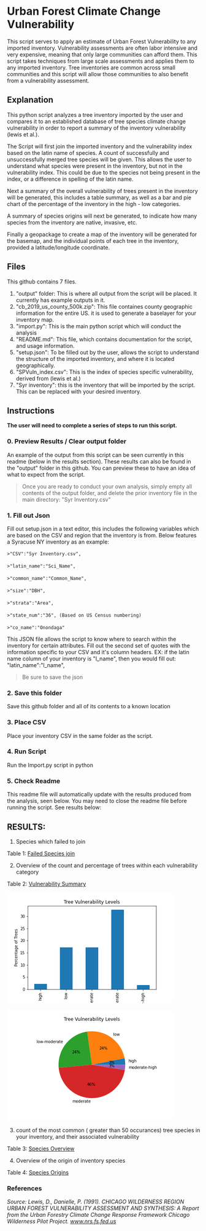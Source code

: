 # Urban Forest Climate Change Vulnerability
This script serves to apply an estimate of Urban Forest Vulnerability to any imported inventory. Vulnerability assessments are often labor intensive and very expensive, meaning that only large communities can afford them. This script takes techniques from large scale assessments and applies them to any imported inventory. Tree inventories are common across small communities and this script will allow those communities to also benefit from a vulnerability assessment. 

## Explanation
This python script analyzes a tree inventory imported by the user and compares it to an established database of tree species climate change vulnerability in order to report a summary of the inventory vulnerability (lewis et al.). 

The Script will first join the imported inventory and the vulnerability index based on the latin name of species. 
A count of successfully and unsuccessfully merged tree species will be given. This allows the user to understand what species were present in the inventory, but not in the vulnerability index. This could be due to the species not being present in the index, or a difference in spelling of the latin name. 

Next a summary of the overall vulnerability of trees present in the inventory will be generated, this includes a table summary, as well as a bar and pie chart of the percentage of the inventory in the high - low categories.  

A summary of species origins will next be generated, to indicate how many species from the inventory are native, invasive, etc. 

Finally a geopackage to create a map of the inventory will be generated for the basemap, and the individual points of each tree in the inventory, provided a latitude/longitude coordinate. 

## Files

This github contains 7 files. 
1. "output" folder: This is where all output from the script will be placed. It currently has example outputs in it. 
2. "cb_2019_us_county_500k.zip": This file containes county geographic information for the entire US. it is used to generate a baselayer for your inventory map. 
3. "import.py": This is the main python script which will conduct the analysis
4. "README.md": This file, which contains documentation for the script, and usage information. 
5. "setup.json": To be filled out by the user, allows the script to understand the structure of the imported inventory, and where it is located geographically. 
6. "SPVuln_index.csv": This is the index of species specific vulnerability, derived from (lewis et al.)
7. "Syr inventory": this is the inventory that will be imported by the script. This can be replaced with your desired inventory. 


## Instructions
**The user will need to complete a series of steps to run this script.**

### 0. Preview Results / Clear output folder
An example of the output from this script can be seen currently in this readme (below in the results section). These results can also be found in the "output" folder in this github. You can preview these to have an idea of what to expect from the script. 
> Once you are ready to conduct your own analysis, simply empty all contents of the output folder, and delete the prior inventory file in the main directory: "Syr Inventory.csv"

### 1. Fill out Json
 Fill out setup.json in a text editor, this includes the following variables which are based on the CSV and region that the inventory is from. Below features a Syracuse NY inventory as an example: 

    >"CSV":"Syr Inventory.csv",

	>"latin_name":"Sci_Name",

    >"common_name":"Common_Name",

    >"size":"DBH",
    
    >"strata":"Area",
	
    >"state_num":"36", (Based on US Census numbering)
	
    >"co_name":"Onondaga"

This JSON file allows the script to know where to search within the inventory for certain attributes. Fill out the second set of quotes with the information specific to your CSV and it's column headers.
EX: if the latin name column of your inventory is "l_name", then you would fill out: "latin_name":"l_name",

> Be sure to save the json

### 2. Save this folder
Save this github folder and all of its contents to a known location 

### 3. Place CSV
Place your inventory CSV in the same folder as the script. 

### 4. Run Script
Run the Import.py script in python

### 5. Check Readme
This readme file will automatically update with the results produced from the analysis, seen below. You may need to close the readme file before running the script. See results below: 

## RESULTS:

1. Species which failed to join

Table 1: [Failed Species join](output/failed_ct.txt)

2. Overview of the count and percentage of trees within each vulnerability category

Table 2: [Vulnerability Summary](output/ov_summary.txt)

![Vulnerability Bar Chart](output/vuln_bar.png)

![Vulnerability Pie Chart](output/vuln_pie.png)

3. count of the most common ( greater than 50 occurances) tree species in your inventory, and their associated vulnerability

Table 3: [Species Overview](output/latin_sum50.txt)

4. Overview of the origin of inventory species

Table 4: [Species Origins](output/origin.txt)



### References

*Source: Lewis, D., Danielle, P. (1991). <i>CHICAGO WILDERNESS REGION URBAN FOREST VULNERABILITY ASSESSMENT AND SYNTHESIS: A Report from the Urban Forestry Climate Change Response Framework Chicago Wilderness Pilot Project</i>. www.nrs.fs.fed.us*